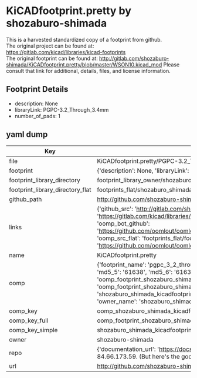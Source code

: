 # KiCADfootprint.pretty by shozaburo-shimada  
This is a harvested standardized copy of a footprint from github.  
The original project can be found at:  
https://gitlab.com/kicad/libraries/kicad-footprints  
The original footprint can be found at:
http://gitlab.com/shozaburo-shimada/KiCADfootprint.pretty/blob/master/WSON10.kicad_mod
Please consult that link for additional, details, files, and license information.  
## Footprint Details
* description: None  
* libraryLink: PGPC-3.2_Through_3.4mm  
* number_of_pads: 1  
## yaml dump  
| Key | Value |  
| --- | --- |  
| file | KiCADfootprint.pretty/PGPC-3.2_Through_3.4mm.kicad_mod |  
| footprint | {'description': None, 'libraryLink': 'PGPC-3.2_Through_3.4mm', 'number_of_pads': 1} |  
| footprint_library_directory | footprint_library_owner/shozaburo-shimada_KiCADfootprint.pretty |  
| footprint_library_directory_flat | footprints_flat/shozaburo_shimada_kicadfootprint_pgpc_3_2_through_3_4mm/working |  
| github_path | http://github.com/shozaburo-shimada/KiCADfootprint.pretty/blob/master/PGPC-3.2_Through_3.4mm.kicad_mod |  
| links | {'github_src': 'http://gitlab.com/shozaburo-shimada/KiCADfootprint.pretty/blob/master/WSON10.kicad_mod', 'github_src_repo': 'https://gitlab.com/kicad/libraries/kicad-footprints', 'oomp_bot': 'footprints/shozaburo_shimada_kicadfootprint_pgpc_3_2_through_3_4mm/working', 'oomp_bot_github': 'https://github.com/oomlout/oomlout_oomp_footprint_bot/tree/main/footprints/shozaburo_shimada_kicadfootprint_pgpc_3_2_through_3_4mm/working', 'oomp_src_flat': 'footprints_flat/footprints_flat/shozaburo_shimada_kicadfootprint_pgpc_3_2_through_3_4mm/working', 'oomp_src_flat_github': 'https://github.com/oomlout/oomlout_oomp_footprint_src/tree/main/footprints_flat/shozaburo_shimada_kicadfootprint_pgpc_3_2_through_3_4mm/working'} |  
| name | KiCADfootprint.pretty |  
| oomp | {'footprint_name': 'pgpc_3_2_through_3_4mm', 'library_name': 'kicadfootprint', 'md5': '6163823a6cc5c16ab03475fcff0e0945', 'md5_10': '6163823a6c', 'md5_5': '61638', 'md5_6': '616382', 'oomp_key': 'oomp_shozaburo_shimada_kicadfootprint_pgpc_3_2_through_3_4mm', 'oomp_key_extra': 'oomp_footprint_shozaburo_shimada_kicadfootprint_pgpc_3_2_through_3_4mm', 'oomp_key_full': 'oomp_footprint_shozaburo_shimada_kicadfootprint_pgpc_3_2_through_3_4mm_616382', 'oomp_key_simple': 'shozaburo_shimada_kicadfootprint_pgpc_3_2_through_3_4mm', 'original_filename': 'KiCADfootprint.pretty/PGPC-3.2_Through_3.4mm.kicad_mod', 'owner_name': 'shozaburo_shimada'} |  
| oomp_key | oomp_shozaburo_shimada_kicadfootprint_pgpc_3_2_through_3_4mm |  
| oomp_key_full | oomp_footprint_shozaburo_shimada_kicadfootprint_pgpc_3_2_through_3_4mm |  
| oomp_key_simple | shozaburo_shimada_kicadfootprint_pgpc_3_2_through_3_4mm |  
| owner | shozaburo-shimada |  
| repo | {'documentation_url': 'https://docs.github.com/rest/overview/resources-in-the-rest-api#rate-limiting', 'message': "API rate limit exceeded for 84.66.173.59. (But here's the good news: Authenticated requests get a higher rate limit. Check out the documentation for more details.)"} |  
| url | http://github.com/shozaburo-shimada/KiCADfootprint.pretty |  

